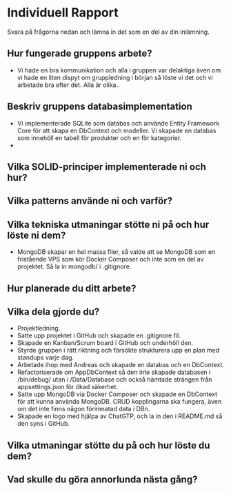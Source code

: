 # Individuell Rapport

Svara på frågorna nedan och lämna in det som en del av din inlämning.

## Hur fungerade gruppens arbete?
- Vi hade en bra kommunikation och alla i gruppen var delaktiga även om vi hade en liten dispyt om gruppledning i början så löste vi det och vi arbetade bra efter det. Alla är olika..

## Beskriv gruppens databasimplementation
- Vi implementerade SQLite som databas och använde Entity Framework Core för att skapa en DbContext och modeller. Vi skapade en databas som innehöll en tabell för produkter och en för kategorier. 
- 

## Vilka SOLID-principer implementerade ni och hur?

## Vilka patterns använde ni och varför?

## Vilka tekniska utmaningar stötte ni på och hur löste ni dem?
- MongoDB skapar en hel massa filer, så valde att se MongoDB som en fristående VPS som kör Docker Composer och inte 
  som en del av projektet. Så la in mongodb/ i .gitignore.

## Hur planerade du ditt arbete?

## Vilka dela gjorde du?
- Projektledning. 
- Satte upp projektet i GitHub och skapade en .gitignore fil.
- Skapade en Kanban/Scrum board i GitHub och underhöll den.
- Styrde gruppen i rätt riktning och försökte strukturera upp en plan med standups varje dag.
- Arbetade ihop med Andreas och skapade en databas och en DbContext.
- Refactoriserade om AppDbContext så den inte skapade databasen i /bin/debug/ utan i /Data/Database och också hämtade strängen från appsettings.json för ökad säkerhet.
- Satte upp MongoDB via Docker Composer och skapade en DbContext för att kunna använda MongoDB.
  CRUD kopplingarna ska fungera, även om det inte finns någon förinmatad data i DBn.
- Skapade en logo med hjälpa av ChatGTP, och la in den i README.md så den syns i GitHub.

## Vilka utmaningar stötte du på och hur löste du dem?

## Vad skulle du göra annorlunda nästa gång?
